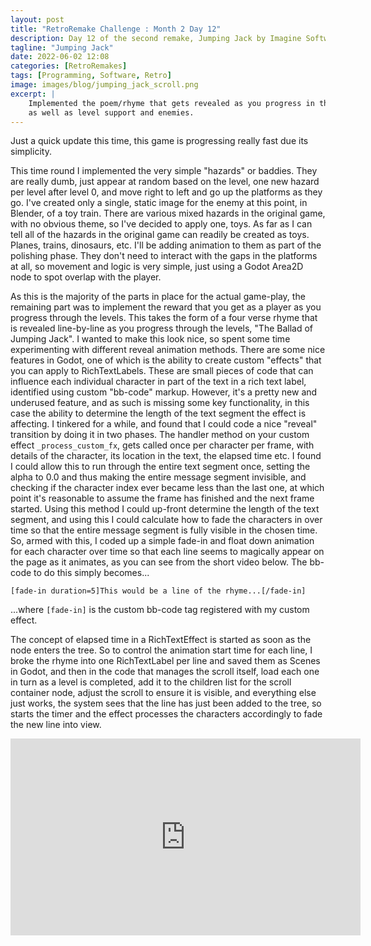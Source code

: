```yaml
---
layout: post
title: "RetroRemake Challenge : Month 2 Day 12"
description: Day 12 of the second remake, Jumping Jack by Imagine Software.
tagline: "Jumping Jack"
date: 2022-06-02 12:08
categories: [RetroRemakes]
tags: [Programming, Software, Retro]
image: images/blog/jumping_jack_scroll.png
excerpt: |
    Implemented the poem/rhyme that gets revealed as you progress in the game,
    as well as level support and enemies.
---
```


Just a quick update this time, this game is progressing really fast due its
simplicity. 

This time round I implemented the very simple "hazards" or baddies. They are
really dumb, just appear at random based on the level, one new hazard per level
after level 0, and move right to left and go up the platforms as they go. I've
created only a single, static image for the enemy at this point, in Blender, of
a toy train. There are various mixed hazards in the original game, with no
obvious theme, so I've decided to apply one, toys. As far as I can tell all of
the hazards in the original game can readily be created as toys. Planes, trains,
dinosaurs, etc. I'll be adding animation to them as part of the polishing phase.
They don't need to interact with the gaps in the platforms at all, so movement
and logic is very simple, just using a Godot Area2D node to spot overlap with
the player.

As this is the majority of the parts in place for the actual game-play, the 
remaining part was to implement the reward that you get as a player as you 
progress through the levels. This takes the form of a four verse rhyme that is
revealed line-by-line as you progress through the levels, 
"The Ballad of Jumping Jack". I wanted to make this look nice, so spent some
time experimenting with different reveal animation methods. There are some nice
features in Godot, one of which is the ability to create custom "effects" that
you can apply to RichTextLabels. These are small pieces of code that can 
influence each individual character in part of the text in a rich text label,
identified using custom "bb-code" markup. However, it's a pretty new and
underused feature, and as such is missing some key functionality, in this case
the ability to determine the length of the text segment the effect is affecting.
I tinkered for a while, and found that I could code a nice "reveal" transition
by doing it in two phases. The handler method on your custom effect 
`_process_custom_fx`, gets called once per character per frame, with details of
the character, its location in the text, the elapsed time etc. I found I could
allow this to run through the entire text segment once, setting the alpha to 0.0
and thus making the entire message segment invisible, and checking if the 
character index ever became less than the last one, at which point it's 
reasonable to assume the frame has finished and the next frame started. Using 
this method I could up-front determine the length of the text segment, and 
using this I could calculate how to fade the characters in over time so that
the entire message segment is fully visible in the chosen time. So, armed with 
this, I coded up a simple fade-in and float down animation for each character
over time so that each line seems to magically appear on the page as it 
animates, as you can see from the short video below. The bb-code to do this
simply becomes...

```
[fade-in duration=5]This would be a line of the rhyme...[/fade-in]
```


...where `[fade-in]` is the custom bb-code tag registered with my custom effect.

The concept of elapsed time in a RichTextEffect is started as soon as the node
enters the tree. So to control the animation start time for each line, I 
broke the rhyme into one RichTextLabel per line and saved them as Scenes in 
Godot, and then in the code that manages the scroll itself, load each one in 
turn as a level is completed, add it to the children list for the scroll
container node, adjust the scroll to ensure it is visible, and everything else 
just works, the system sees that the line has just been added to the tree, so 
starts the timer and the effect processes the characters accordingly to fade
the new line into view.

<iframe width="560" height="315" src="https://www.youtube.com/embed/yz19z4R8Xdk" title="YouTube video player" frameborder="0" allow="accelerometer; autoplay; clipboard-write; encrypted-media; gyroscope; picture-in-picture" allowfullscreen></iframe>
